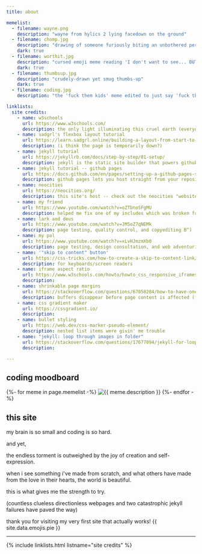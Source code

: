 ```yaml
---
title: about

memelist:
  - filename: wayne.png
    description: "wayne from hylics 2 lying facedown on the ground"
  - filename: chomp.jpg
    description: "drawing of someone furiously biting an unbothered person's head"
    dark: true
  - filename: worthit.jpg
    description: "cursed emoji meme reading 'I don't want to see... BUT I DO. and sometimes... It's worth it'"
    dark: true
  - filename: thumbsup.jpg
    description: "crudely-drawn yet smug thumbs-up"
    dark: true
  - filename: coding.jpg
    description: "the 'fuck them kids' meme edited to just say 'fuck them', labeled 'ceo of coding @ me'"

linklists:
  site credits:
    - name: w3schools
      url: https://www.w3schools.com/
      description: the only light illuminating this cruel earth (everyone's favorite interactive wiki for all things coding!)
    - name: sadgrl's flexbox layout tutorial
      url: https://learn.sadgrl.online/building-a-layout-from-start-to-finish/
      description: (i think the page is temporarily down?)
    - name: jekyll tutorial
      url: https://jekyllrb.com/docs/step-by-step/01-setup/
      description: jekyll is the static site builder that powers github pages! here's the main jekyll tutorial i used -- it made no sense on my first try, though.
    - name: jekyll tutorial -- github pages
      url: https://docs.github.com/en/pages/setting-up-a-github-pages-site-with-jekyll/creating-a-github-pages-site-with-jekyll
      description: github pages lets you host straight from your repository! here's a tutorial i used on my second try -- unfortunately scrapped the site because it came with a premade "theme".
    - name: neocities
      url: https://neocities.org/
      description: this site's host -- check out the neocities "websites" and "activity" tabs to peruse a wealth of charming personal sites!
    - name: my friend
      url: https://www.youtube.com/watch?v=oZTbnoSFgMU
      description: helped me fix one of my includes which was broken for no reason
    - name: lark and deus
      url: https://www.youtube.com/watch?v=JM5oZ7qNEMk
      description: page testing, quality control, and copyediting B^)
    - name: my pal
      url: https://www.youtube.com/watch?v=xLvHJmzmXb0
      description: page testing, design consultation, and web adventuring companion!
    - name: '"skip to content" button'
      url: https://css-tricks.com/how-to-create-a-skip-to-content-link/
      description: for keyboards/screen readers
    - name: iframe aspect ratio
      url: https://www.w3schools.com/howto/howto_css_responsive_iframes.asp
      description:
    - name: shrinkable page margins
      url: https://stackoverflow.com/questions/67858284/how-to-have-one-item-shrink-fully-before-another-starts-to-shrink
      description: buffers disappear before page content is affected (flex-shrink and flex-grow)
    - name: css gradient maker
      url: https://cssgradient.io/
      description:
    - name: bullet styling
      url: https://web.dev/css-marker-pseudo-element/
      description: nested list items were givin' me trouble
    - name: "jekyll: loop through images in folder"
      url: https://stackoverflow.com/questions/17677094/jekyll-for-loop-over-all-images-in-a-folder
      description:

---
```


## coding moodboard

<div class="centered">
  {%- for meme in page.memelist -%}
    <img src="/assets/images/memes/{{ meme.filename }}" alt="{{ meme.description }}" title="{{ meme.description }}" style="max-height: 12em;" {% if meme.dark == true %}class="dimmed"{% endif %}>
  {%- endfor -%}
</div><!-- meme.dark breaks if stripped of whitespace, for some reason -->

## this site

my brain is so small and coding is so hard.

and yet,

the endless torment is outweighed by the joy of creation and self-expression.

when i see something i've made from scratch, and what others have made from the love in their hearts, the world is beautiful.

this is what gives me the strength to try.

(countless clueless directionless webpages and two catastrophic jekyll failures have paved the way)

thank you for visiting my very first site that actually works! {{ site.data.emojis.pie }}

---

{% include linklists.html listname="site credits" %}
